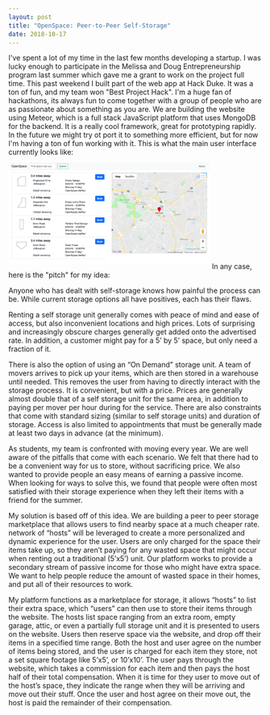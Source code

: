 ```yaml
---
layout: post
title: "OpenSpace: Peer-to-Peer Self-Storage"
date: 2018-10-17
---
```


I've spent a lot of my time in the last few months developing a startup. I was lucky enough to participate in the Melissa and Doug Entrepreneurship program last summer which gave me a grant to work on the project full time. This past weekend I built part of the web app at Hack Duke. It was a ton of fun, and my team won "Best Project Hack". I'm a huge fan of hackathons, its always fun to come together with a group of people who are as passionate about something as you are. We are building the website using Meteor, which is a full stack JavaScript platform that uses MongoDB for the backend. It is a really cool framework, great for prototyping rapidly. In the future we might try ot port it to something more efficient, but for now I'm having a ton of fun working with it. This is what the main user interface currently looks like:
<img src="/assets/OpenSpace_Layout.png"
     alt="OpenSpace"
     style="float: center; margin-top: 10px; margin-bottom: 10px;" width='400' height='auto'>
In any case, here is the "pitch" for my idea: 

Anyone who has dealt with self-storage knows how painful the process can be. While current storage options all have positives, each has their flaws.

Renting a self storage unit generally comes with peace of mind and ease of access, but also inconvenient locations and high prices. Lots of surprising and increasingly obscure charges generally get added onto the advertised rate. In addition, a customer might pay for a 5’ by 5’ space, but only need a fraction of it.

There is also the option of using an “On Demand” storage unit. A team of movers arrives to pick up your items, which are then stored in a warehouse until needed. This removes the user from having to directly interact with the storage process. It is convenient, but with a price. Prices are generally almost double that of a self storage unit for the same area, in addition to paying per mover per hour during for the service. There are also constraints that come with standard sizing (similar to self storage units) and duration of storage. Access is also limited to appointments that must be generally made at least two days in advance (at the minimum).

As students, my team is confronted with moving every year. We are well aware of the pitfalls that come with each scenario. We felt that there had to be a convenient way for us to store, without sacrificing price. We also wanted to provide people an easy means of earning a passive income. When looking for ways to solve this, we found that people were often most satisfied with their storage experience when they left their items with a friend for the summer.

My solution is based off of this idea. We are building a peer to peer storage marketplace that allows users to find nearby space at a much cheaper rate. 
network of “hosts” will be leveraged to create a more personalized and dynamic experience for the user. Users are only charged for the space their items take up, so they aren’t paying for any wasted space that might occur when renting out a traditional (5’x5’) unit. Our platform works to provide a secondary stream of passive income for those who might have extra space. We want to help people reduce the amount of wasted space in their homes, and put all of their resources to work.

My platform functions as a marketplace for storage, it allows “hosts” to list their extra space, which “users” can then use to store their items through the website. The hosts list space ranging from an extra room, empty garage, attic, or even a partially full storage unit and it is presented to users on the website. Users then reserve space via the website, and drop off their items in a specified time range. Both the host and user agree on the number of items being stored, and the user is charged for each item they store, not a set square footage like 5’x5’, or 10’x10’. The user pays through the website, which takes a commission for each item and then pays the host half of their total compensation. When it is time for they user to move out of the host’s space, they indicate the range when they will be arriving and move out their stuff. Once the user and host agree on their move out, the host is paid the remainder of their compensation. 
